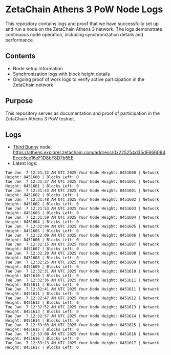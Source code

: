 # ZetaChain Athens 3 PoW Node Logs
This repository contains logs and proof that we have successfully set up and run a node on the ZetaChain Athens 3 network. The logs demonstrate continuous node operation, including synchronization details and performance.

## Contents
- Node setup information
- Synchronization logs with block height details
- Ongoing proof of work logs to verify active participation in the ZetaChain network

## Purpose
This repository serves as documentation and proof of participation in the ZetaChain Athens 3 PoW testnet.

## Logs

- [Third Bunny](https://thirdbunny.xyz/) node: https://athens.explorer.zetachain.com/address/0x225254d35dE666064Eccc5ce16eF1D8bF8D7b5EE
- Latest logs:
```
Tue Jan  7 12:31:32 AM UTC 2025 Your Node Height: 8451600 | Network Height: 8451600 | Blocks Left: 0
Tue Jan  7 12:31:37 AM UTC 2025 Your Node Height: 8451601 | Network Height: 8451601 | Blocks Left: 0
Tue Jan  7 12:31:43 AM UTC 2025 Your Node Height: 8451601 | Network Height: 8451602 | Blocks Left: 1
Tue Jan  7 12:31:48 AM UTC 2025 Your Node Height: 8451602 | Network Height: 8451602 | Blocks Left: 0
Tue Jan  7 12:31:53 AM UTC 2025 Your Node Height: 8451603 | Network Height: 8451603 | Blocks Left: 0
Tue Jan  7 12:31:59 AM UTC 2025 Your Node Height: 8451604 | Network Height: 8451604 | Blocks Left: 0
Tue Jan  7 12:32:04 AM UTC 2025 Your Node Height: 8451605 | Network Height: 8451605 | Blocks Left: 0
Tue Jan  7 12:32:09 AM UTC 2025 Your Node Height: 8451606 | Network Height: 8451606 | Blocks Left: 0
Tue Jan  7 12:32:15 AM UTC 2025 Your Node Height: 8451607 | Network Height: 8451607 | Blocks Left: 0
Tue Jan  7 12:32:20 AM UTC 2025 Your Node Height: 8451608 | Network Height: 8451608 | Blocks Left: 0
Tue Jan  7 12:32:25 AM UTC 2025 Your Node Height: 8451609 | Network Height: 8451609 | Blocks Left: 0
Tue Jan  7 12:32:31 AM UTC 2025 Your Node Height: 8451610 | Network Height: 8451610 | Blocks Left: 0
Tue Jan  7 12:32:36 AM UTC 2025 Your Node Height: 8451611 | Network Height: 8451611 | Blocks Left: 0
Tue Jan  7 12:32:41 AM UTC 2025 Your Node Height: 8451611 | Network Height: 8451611 | Blocks Left: 0
Tue Jan  7 12:32:47 AM UTC 2025 Your Node Height: 8451612 | Network Height: 8451612 | Blocks Left: 0
Tue Jan  7 12:32:52 AM UTC 2025 Your Node Height: 8451613 | Network Height: 8451613 | Blocks Left: 0
Tue Jan  7 12:32:57 AM UTC 2025 Your Node Height: 8451614 | Network Height: 8451614 | Blocks Left: 0
Tue Jan  7 12:33:03 AM UTC 2025 Your Node Height: 8451615 | Network Height: 8451615 | Blocks Left: 0
Tue Jan  7 12:33:08 AM UTC 2025 Your Node Height: 8451616 | Network Height: 8451616 | Blocks Left: 0
Tue Jan  7 12:33:13 AM UTC 2025 Your Node Height: 8451617 | Network Height: 8451617 | Blocks Left: 0
```
